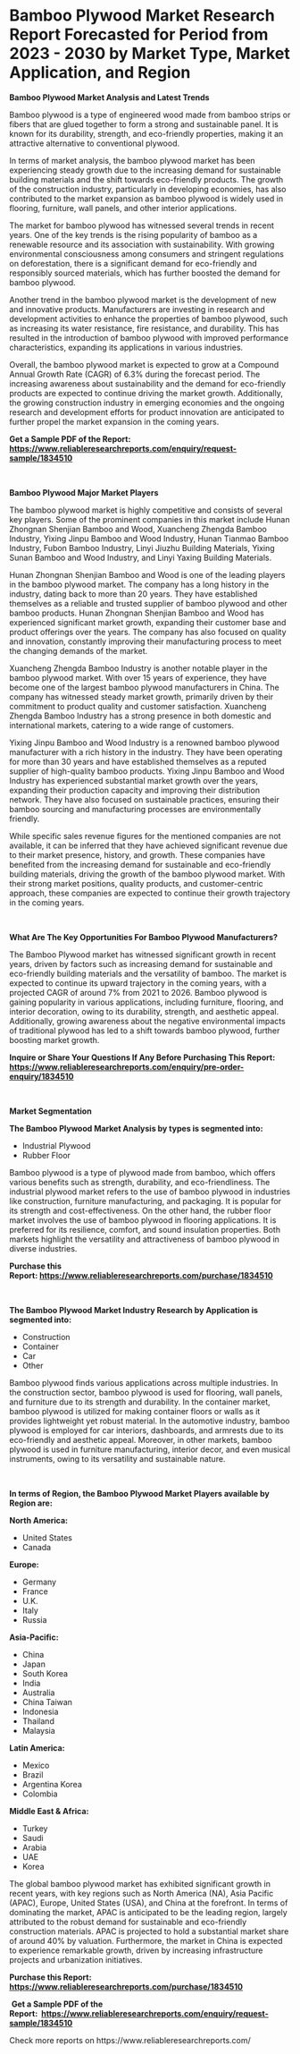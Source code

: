 <p><h1>Bamboo Plywood Market Research Report Forecasted for Period from 2023 -  2030 by Market Type, Market Application, and Region</h1></p><p><strong>Bamboo Plywood Market Analysis and Latest Trends</strong></p>
<p><p>Bamboo plywood is a type of engineered wood made from bamboo strips or fibers that are glued together to form a strong and sustainable panel. It is known for its durability, strength, and eco-friendly properties, making it an attractive alternative to conventional plywood.</p><p>In terms of market analysis, the bamboo plywood market has been experiencing steady growth due to the increasing demand for sustainable building materials and the shift towards eco-friendly products. The growth of the construction industry, particularly in developing economies, has also contributed to the market expansion as bamboo plywood is widely used in flooring, furniture, wall panels, and other interior applications.</p><p>The market for bamboo plywood has witnessed several trends in recent years. One of the key trends is the rising popularity of bamboo as a renewable resource and its association with sustainability. With growing environmental consciousness among consumers and stringent regulations on deforestation, there is a significant demand for eco-friendly and responsibly sourced materials, which has further boosted the demand for bamboo plywood.</p><p>Another trend in the bamboo plywood market is the development of new and innovative products. Manufacturers are investing in research and development activities to enhance the properties of bamboo plywood, such as increasing its water resistance, fire resistance, and durability. This has resulted in the introduction of bamboo plywood with improved performance characteristics, expanding its applications in various industries.</p><p>Overall, the bamboo plywood market is expected to grow at a Compound Annual Growth Rate (CAGR) of 6.3% during the forecast period. The increasing awareness about sustainability and the demand for eco-friendly products are expected to continue driving the market growth. Additionally, the growing construction industry in emerging economies and the ongoing research and development efforts for product innovation are anticipated to further propel the market expansion in the coming years.</p></p>
<p><strong>Get a Sample PDF of the Report:&nbsp; <a href="https://www.reliableresearchreports.com/enquiry/request-sample/1834510">https://www.reliableresearchreports.com/enquiry/request-sample/1834510</a></strong></p>
<p>&nbsp;</p>
<p><strong>Bamboo Plywood Major Market Players</strong></p>
<p><p>The bamboo plywood market is highly competitive and consists of several key players. Some of the prominent companies in this market include Hunan Zhongnan Shenjian Bamboo and Wood, Xuancheng Zhengda Bamboo Industry, Yixing Jinpu Bamboo and Wood Industry, Hunan Tianmao Bamboo Industry, Fubon Bamboo Industry, Linyi Jiuzhu Building Materials, Yixing Sunan Bamboo and Wood Industry, and Linyi Yaxing Building Materials.</p><p>Hunan Zhongnan Shenjian Bamboo and Wood is one of the leading players in the bamboo plywood market. The company has a long history in the industry, dating back to more than 20 years. They have established themselves as a reliable and trusted supplier of bamboo plywood and other bamboo products. Hunan Zhongnan Shenjian Bamboo and Wood has experienced significant market growth, expanding their customer base and product offerings over the years. The company has also focused on quality and innovation, constantly improving their manufacturing process to meet the changing demands of the market.</p><p>Xuancheng Zhengda Bamboo Industry is another notable player in the bamboo plywood market. With over 15 years of experience, they have become one of the largest bamboo plywood manufacturers in China. The company has witnessed steady market growth, primarily driven by their commitment to product quality and customer satisfaction. Xuancheng Zhengda Bamboo Industry has a strong presence in both domestic and international markets, catering to a wide range of customers.</p><p>Yixing Jinpu Bamboo and Wood Industry is a renowned bamboo plywood manufacturer with a rich history in the industry. They have been operating for more than 30 years and have established themselves as a reputed supplier of high-quality bamboo products. Yixing Jinpu Bamboo and Wood Industry has experienced substantial market growth over the years, expanding their production capacity and improving their distribution network. They have also focused on sustainable practices, ensuring their bamboo sourcing and manufacturing processes are environmentally friendly.</p><p>While specific sales revenue figures for the mentioned companies are not available, it can be inferred that they have achieved significant revenue due to their market presence, history, and growth. These companies have benefited from the increasing demand for sustainable and eco-friendly building materials, driving the growth of the bamboo plywood market. With their strong market positions, quality products, and customer-centric approach, these companies are expected to continue their growth trajectory in the coming years.</p></p>
<p>&nbsp;</p>
<p><strong>What Are The Key Opportunities For Bamboo Plywood Manufacturers?</strong></p>
<p><p>The Bamboo Plywood market has witnessed significant growth in recent years, driven by factors such as increasing demand for sustainable and eco-friendly building materials and the versatility of bamboo. The market is expected to continue its upward trajectory in the coming years, with a projected CAGR of around 7% from 2021 to 2026. Bamboo plywood is gaining popularity in various applications, including furniture, flooring, and interior decoration, owing to its durability, strength, and aesthetic appeal. Additionally, growing awareness about the negative environmental impacts of traditional plywood has led to a shift towards bamboo plywood, further boosting market growth.</p></p>
<p><strong>Inquire or Share Your Questions If Any Before Purchasing This Report: <a href="https://www.reliableresearchreports.com/enquiry/pre-order-enquiry/1834510">https://www.reliableresearchreports.com/enquiry/pre-order-enquiry/1834510</a></strong></p>
<p>&nbsp;</p>
<p><strong>Market Segmentation</strong></p>
<p><strong>The Bamboo Plywood Market Analysis by types is segmented into:</strong></p>
<p><ul><li>Industrial Plywood</li><li>Rubber Floor</li></ul></p>
<p><p>Bamboo plywood is a type of plywood made from bamboo, which offers various benefits such as strength, durability, and eco-friendliness. The industrial plywood market refers to the use of bamboo plywood in industries like construction, furniture manufacturing, and packaging. It is popular for its strength and cost-effectiveness. On the other hand, the rubber floor market involves the use of bamboo plywood in flooring applications. It is preferred for its resilience, comfort, and sound insulation properties. Both markets highlight the versatility and attractiveness of bamboo plywood in diverse industries.</p></p>
<p><strong>Purchase this Report:&nbsp;<a href="https://www.reliableresearchreports.com/purchase/1834510">https://www.reliableresearchreports.com/purchase/1834510</a></strong></p>
<p>&nbsp;</p>
<p><strong>The Bamboo Plywood Market Industry Research by Application is segmented into:</strong></p>
<p><ul><li>Construction</li><li>Container</li><li>Car</li><li>Other</li></ul></p>
<p><p>Bamboo plywood finds various applications across multiple industries. In the construction sector, bamboo plywood is used for flooring, wall panels, and furniture due to its strength and durability. In the container market, bamboo plywood is utilized for making container floors or walls as it provides lightweight yet robust material. In the automotive industry, bamboo plywood is employed for car interiors, dashboards, and armrests due to its eco-friendly and aesthetic appeal. Moreover, in other markets, bamboo plywood is used in furniture manufacturing, interior decor, and even musical instruments, owing to its versatility and sustainable nature.</p></p>
<p>&nbsp;</p>
<p><strong>In terms of Region, the Bamboo Plywood Market Players available by Region are:</strong></p>
<p>
    <p> <strong> North America: </strong>
        <ul>
            <li>United States</li>
            <li>Canada</li>
        </ul>
        </p> 
    <p> <strong> Europe: </strong>
        <ul>
            <li>Germany</li>
            <li>France</li>
            <li>U.K.</li>
            <li>Italy</li>
            <li>Russia</li>
        </ul>
        </p> 
    <p> <strong> Asia-Pacific: </strong>
        <ul>
            <li>China</li>
            <li>Japan</li>
            <li>South Korea</li>
            <li>India</li>
            <li>Australia</li>
            <li>China Taiwan</li>
            <li>Indonesia</li>
            <li>Thailand</li>
            <li>Malaysia</li>
        </ul>
        </p> 
    <p> <strong> Latin America: </strong>
        <ul>
            <li>Mexico</li>
            <li>Brazil</li>
            <li>Argentina Korea</li>
            <li>Colombia</li>
        </ul>
        </p> 
    <p> <strong> Middle East & Africa: </strong>
        <ul>
            <li>Turkey</li>
            <li>Saudi</li>
            <li>Arabia</li>
            <li>UAE</li>
            <li>Korea</li>
        </ul>
    </p>
    </p>
<p><p>The global bamboo plywood market has exhibited significant growth in recent years, with key regions such as North America (NA), Asia Pacific (APAC), Europe, United States (USA), and China at the forefront. In terms of dominating the market, APAC is anticipated to be the leading region, largely attributed to the robust demand for sustainable and eco-friendly construction materials. APAC is projected to hold a substantial market share of around 40% by valuation. Furthermore, the market in China is expected to experience remarkable growth, driven by increasing infrastructure projects and urbanization initiatives.</p></p>
<p><strong>Purchase this Report: <a href="https://www.reliableresearchreports.com/purchase/1834510">https://www.reliableresearchreports.com/purchase/1834510</a></strong></p>
<p>&nbsp;<strong>Get a Sample PDF of the Report:&nbsp;&nbsp;<a href="https://www.reliableresearchreports.com/enquiry/request-sample/1834510">https://www.reliableresearchreports.com/enquiry/request-sample/1834510</a></strong></p>
<p><strong></strong></p>
<p>Check more reports on https://www.reliableresearchreports.com/</p>